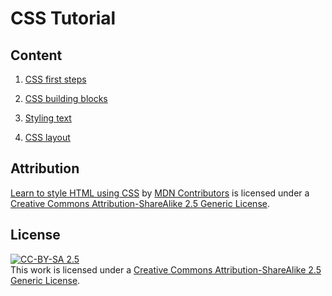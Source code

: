 # CSS Tutorial

## Content

1. [CSS first steps](https://developer.mozilla.org/en-US/docs/Learn/CSS/First_steps)

2. [CSS building blocks](https://developer.mozilla.org/en-US/docs/Learn/CSS/Building_blocks)

3. [Styling text](https://developer.mozilla.org/en-US/docs/Learn/CSS/Styling_text)

4. [CSS layout](https://developer.mozilla.org/en-US/docs/Learn/CSS/CSS_layout)

## Attribution

[Learn to style HTML using CSS](https://developer.mozilla.org/en-US/docs/Learn/CSS) by [MDN Contributors](https://developer.mozilla.org/en-US/docs/Learn/CSS/contributors.txt) is licensed under a [Creative Commons Attribution-ShareAlike 2.5 Generic License](https://creativecommons.org/licenses/by-sa/2.5/).

## License

[![CC-BY-SA 2.5](http://mirrors.creativecommons.org/presskit/buttons/88x31/svg/by-sa.svg)](https://creativecommons.org/licenses/by-sa/2.5/)   
This work is licensed under a [Creative Commons Attribution-ShareAlike 2.5 Generic License](https://creativecommons.org/licenses/by-sa/2.5/).
